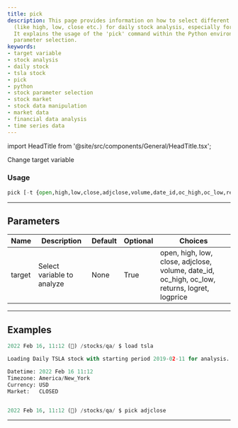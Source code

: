 ```yaml
---
title: pick
description: This page provides information on how to select different parameters
  (like high, low, close etc.) for daily stock analysis, especially for TSLA stocks.
  It explains the usage of the 'pick' command within the Python environment for stock
  parameter selection.
keywords:
- target variable
- stock analysis
- daily stock
- tsla stock
- pick
- python
- stock parameter selection
- stock market
- stock data manipulation
- market data
- financial data analysis
- time series data
---
```


import HeadTitle from '@site/src/components/General/HeadTitle.tsx';

<HeadTitle title="stocks/qa/pick - Reference | OpenBB Terminal Docs" />

Change target variable

### Usage

```python
pick [-t {open,high,low,close,adjclose,volume,date_id,oc_high,oc_low,returns,logret,logprice}]
```

---

## Parameters

| Name | Description | Default | Optional | Choices |
| ---- | ----------- | ------- | -------- | ------- |
| target | Select variable to analyze | None | True | open, high, low, close, adjclose, volume, date_id, oc_high, oc_low, returns, logret, logprice |


---

## Examples

```python
2022 Feb 16, 11:12 (🦋) /stocks/qa/ $ load tsla

Loading Daily TSLA stock with starting period 2019-02-11 for analysis.

Datetime: 2022 Feb 16 11:12
Timezone: America/New_York
Currency: USD
Market:   CLOSED


2022 Feb 16, 11:12 (🦋) /stocks/qa/ $ pick adjclose
```
---
